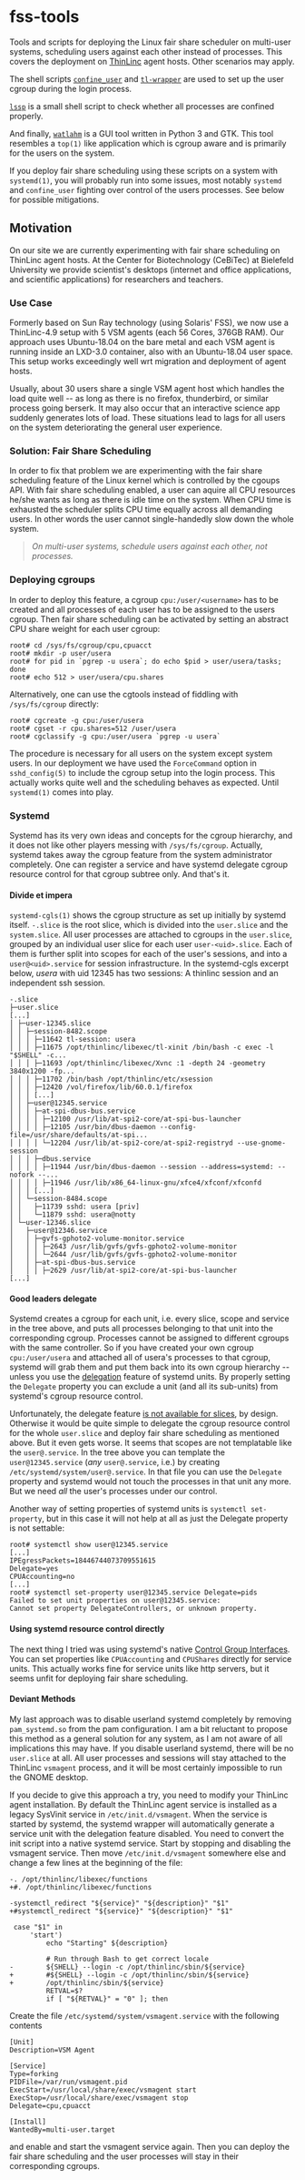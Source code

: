 # fss-tools
Tools and scripts for deploying the Linux fair share scheduler on
multi-user systems, scheduling users against each other instead of processes.
This covers the deployment on [ThinLinc](https://www.cendio.com/thinlinc/what-is-thinlinc "ThinLinc by Cendio") agent hosts. Other scenarios may apply.

The shell scripts [`confine_user`](doc/confine_user.md) and [`tl-wrapper`](doc/tl-wrapper.md) are used to set up the user cgroup during the login process.

[`lssp`](doc/lssp.md) is a small shell script to check whether all processes are confined properly.

And finally, [`watlahm`](doc/watlahm.md) is a GUI tool written in Python 3 and GTK. This tool resembles a `top(1)` like application which is cgroup aware and is primarily for the users on the system.

If you deploy fair share scheduling using these scripts on a system with `systemd(1)`, you will probably run into some issues,
most notably `systemd` and `confine_user` fighting over control of the users processes. See below for possible mitigations.

## Motivation

On our site we are currently experimenting with fair share scheduling
on ThinLinc agent hosts. At the Center for Biotechnology (CeBiTec) at Bielefeld University
we provide scientist's desktops (internet and office applications,
and scientific applications) for researchers and teachers.

### Use Case

Formerly based on Sun Ray technology (using Solaris' FSS), we now use a ThinLinc-4.9 setup
with 5 VSM agents (each 56 Cores, 376GB RAM). Our approach uses
Ubuntu-18.04 on the bare metal and each VSM agent is running inside
an LXD-3.0 container, also with an Ubuntu-18.04 user space. This
setup works exceedingly well wrt migration and deployment of
agent hosts.

Usually, about 30 users share a single VSM agent host which handles
the load quite well -- as long as there is no firefox, thunderbird,
or similar process going berserk. It may also occur that an interactive
science app suddenly generates lots of load. These situations lead
to lags for all users on the system deteriorating the general
user experience.

### Solution: Fair Share Scheduling

In order to fix that problem we are experimenting with the fair share
scheduling feature of the Linux kernel which is controlled by the
cgoups API. With fair share scheduling enabled, a user can aquire all
CPU resources he/she wants as long as there is idle time on the
system. When CPU time is exhausted the scheduler splits CPU time
equally across all demanding users. In other words the user cannot
single-handedly slow down the whole system.

> *On multi-user systems, schedule users against each other, not processes.*

### Deploying cgroups

In order to deploy this feature, a cgroup `cpu:/user/<username>` has to be
created and all processes of each user has to be assigned to the
users cgroup. Then fair share scheduling can be activated by
setting an abstract CPU share weight for each user cgroup:

    root# cd /sys/fs/cgroup/cpu,cpuacct
    root# mkdir -p user/usera
    root# for pid in `pgrep -u usera`; do echo $pid > user/usera/tasks; done
    root# echo 512 > user/usera/cpu.shares

Alternatively, one can use the cgtools instead of fiddling with
`/sys/fs/cgroup` directly:

    root# cgcreate -g cpu:/user/usera
    root# cgset -r cpu.shares=512 /user/usera
    root# cgclassify -g cpu:/user/usera `pgrep -u usera`

The procedure is necessary for all users on the system except system
users. In our deployment we have used the `ForceCommand` option in
`sshd_config(5)` to include the cgroup setup into the login process.
This actually works quite well and the scheduling behaves as expected.
Until `systemd(1)` comes into play.

### Systemd

Systemd has its very own ideas and
concepts for the cgroup hierarchy, and it does not like other players
messing with `/sys/fs/cgroup`. Actually, systemd takes away the cgroup feature
from the system administrator completely. One can register a service and have systemd delegate cgroup resource
control for that cgroup subtree only. And that's it.

#### Divide et impera

`systemd-cgls(1)` shows the cgroup structure as set up initially by systemd itself.
`-.slice` is the root slice, which is divided into the `user.slice` and the `system.slice`.
All user processes are attached to cgroups in the `user.slice`, grouped by an individual user slice
for each user `user-<uid>.slice`. Each of them is further split into scopes for each of the user's sessions, and
into a `user@<uid>.service` for session infrastructure.
In the systemd-cgls excerpt below, *usera* with uid 12345 has two sessions: A thinlinc
session and an independent ssh session.

    -.slice
    ├─user.slice
    [...]
    │ ├─user-12345.slice
    │ │ ├─session-8482.scope
    │ │ │ ├─11642 tl-session: usera
    │ │ │ ├─11675 /opt/thinlinc/libexec/tl-xinit /bin/bash -c exec -l "$SHELL" -c...
    │ │ │ ├─11693 /opt/thinlinc/libexec/Xvnc :1 -depth 24 -geometry 3840x1200 -fp...
    │ │ │ ├─11702 /bin/bash /opt/thinlinc/etc/xsession
    │ │ │ ├─12420 /vol/firefox/lib/60.0.1/firefox
    │ │ │ [...]
    │ │ ├─user@12345.service
    │ │ │ ├─at-spi-dbus-bus.service
    │ │ │ │ ├─12100 /usr/lib/at-spi2-core/at-spi-bus-launcher
    │ │ │ │ ├─12105 /usr/bin/dbus-daemon --config-file=/usr/share/defaults/at-spi...
    │ │ │ │ └─12204 /usr/lib/at-spi2-core/at-spi2-registryd --use-gnome-session
    │ │ │ ├─dbus.service
    │ │ │ │ ├─11944 /usr/bin/dbus-daemon --session --address=systemd: --nofork --...
    │ │ │ │ ├─11946 /usr/lib/x86_64-linux-gnu/xfce4/xfconf/xfconfd
    │ │ │ [...]
    │ │ └─session-8484.scope
    │ │   ├─11739 sshd: usera [priv]
    │ │   └─11879 sshd: usera@notty
    │ └─user-12346.slice
    │   ├─user@12346.service
    │   │ ├─gvfs-gphoto2-volume-monitor.service
    │   │ │ ├─2643 /usr/lib/gvfs/gvfs-gphoto2-volume-monitor
    │   │ │ └─2644 /usr/lib/gvfs/gvfs-gphoto2-volume-monitor
    │   │ ├─at-spi-dbus-bus.service
    │   │ │ ├─2629 /usr/lib/at-spi2-core/at-spi-bus-launcher
    [...]

#### Good leaders delegate

Systemd creates a cgroup for each unit, i.e. every slice, scope and service in the tree above, and puts all
processes belonging to that unit into the corresponding cgroup. Processes cannot be assigned to different cgroups with the same controller. So if you have created your own cgroup `cpu:/user/usera` and attached all of usera's processes to that cgroup, systemd will grab them and put them back into its own cgroup hierarchy -- unless you use the [delegation](https://github.com/systemd/systemd/blob/master/docs/CGROUP_DELEGATION.md) feature of systemd units. By properly setting the `Delegate` property you can exclude a unit (and all its sub-units) from systemd's cgroup resource control.

Unfortunately, the delegate feature [is not available for slices](https://github.com/systemd/systemd/blob/master/docs/CGROUP_DELEGATION.md#some-donts), by design. Otherwise it would be quite simple to delegate the cgroup resource control for the whole `user.slice` and deploy fair share scheduling as mentioned above. But it even gets worse. It seems that scopes are not templatable like the `user@.service`. In the tree above you can template the `user@12345.service` (*any* `user@.service`, i.e.) by creating `/etc/systemd/system/user@.service`. In that file you can use the `Delegate` property and systemd would not touch the processes in that unit any more. But we need *all* the user's processes under our control.

Another way of setting properties of systemd units is `systemctl set-property`, but in this case it will not help at all as just the Delegate property is not settable:

    root# systemctl show user@12345.service
    [...]
    IPEgressPackets=18446744073709551615
    Delegate=yes
    CPUAccounting=no
    [...]
    root# systemctl set-property user@12345.service Delegate=pids
    Failed to set unit properties on user@12345.service:
    Cannot set property DelegateControllers, or unknown property.

#### Using systemd resource control directly

The next thing I tried was using systemd's native [Control Group Interfaces](https://www.freedesktop.org/wiki/Software/systemd/ControlGroupInterface/). You can set properties like `CPUAccounting` and `CPUShares` directly for service units.
This actually works fine for  service units like http servers, but it seems unfit for deploying fair share scheduling.

#### Deviant Methods

My last approach was to disable userland systemd completely by removing `pam_systemd.so` from the pam configuration.
I am a bit reluctant to propose this method as a general solution for any system, as I am not aware of all implications
this may have. If you disable userland systemd, there will be no `user.slice` at all. All user processes and sessions will
stay attached to the ThinLinc `vsmagent` process, and it will be most certainly impossible to run the GNOME desktop.

If you decide to give this approach a try, you need to modify your ThinLinc agent installation. By default the ThinLinc
agent service is installed as a legacy SysVinit service in `/etc/init.d/vsmagent`. When the service is started by systemd, the systemd wrapper will automatically generate a service unit with the delegation feature disabled. You need to convert the init script into a native systemd service. Start by stopping and disabling the vsmagent service. Then move `/etc/init.d/vsmagent` somewhere else and change a few lines at the beginning of the file:

    -. /opt/thinlinc/libexec/functions
    +#. /opt/thinlinc/libexec/functions
     
    -systemctl_redirect "${service}" "${description}" "$1"
    +#systemctl_redirect "${service}" "${description}" "$1"
     
     case "$1" in
         'start')
             echo "Starting" ${description}
 
             # Run through Bash to get correct locale
    -        ${SHELL} --login -c /opt/thinlinc/sbin/${service}
    +        #${SHELL} --login -c /opt/thinlinc/sbin/${service}
    +        /opt/thinlinc/sbin/${service}
             RETVAL=$?
             if [ "${RETVAL}" = "0" ]; then

Create the file `/etc/systemd/system/vsmagent.service` with the following contents

    [Unit]
    Description=VSM Agent
    
    [Service]
    Type=forking
    PIDFile=/var/run/vsmagent.pid
    ExecStart=/usr/local/share/exec/vsmagent start
    ExecStop=/usr/local/share/exec/vsmagent stop
    Delegate=cpu,cpuacct
    
    [Install]
    WantedBy=multi-user.target

and enable and start the vsmagent service again. Then you can deploy the fair share scheduling and the user processes will stay
in their corresponding cgroups.
